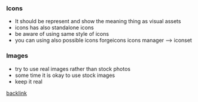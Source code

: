 
### Icons
   - It should be represent and show the meaning thing as visual assets
   - icons has also standalone icons 
   - be aware of using same style of icons
   -  you can using also possible icons
forgeicons
icons manager --> iconset

### Images

 - try to use real images rather than stock photos
 - some time it is okay to use stock images
 -  keep it real

[backlink](./Web-Design.md)